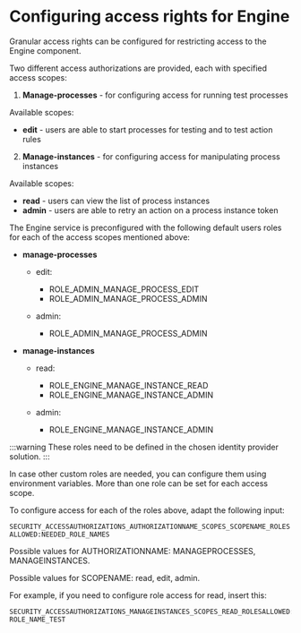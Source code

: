 # Configuring access rights for Engine

Granular access rights can be configured for restricting access to the Engine component.

Two different access authorizations are provided, each with specified access scopes:

1. **Manage-processes** - for configuring access for running test processes

Available scopes:

* **edit** - users are able to start processes for testing and to test action rules

2. **Manage-instances** - for configuring access for manipulating process instances

Available scopes:

* **read** - users can view the list of process instances
* **admin** - users are able to retry an action on a process instance token

The Engine service is preconfigured with the following default users roles for each of the access scopes mentioned above:

* **manage-processes**
  * edit:
    * ROLE_ADMIN_MANAGE_PROCESS_EDIT
    * ROLE_ADMIN_MANAGE_PROCESS_ADMIN
  
  * admin:
    * ROLE_ADMIN_MANAGE_PROCESS_ADMIN

* **manage-instances**
  * read:
    * ROLE_ENGINE_MANAGE_INSTANCE_READ
    * ROLE_ENGINE_MANAGE_INSTANCE_ADMIN
  
  * admin:
    * ROLE_ENGINE_MANAGE_INSTANCE_ADMIN

:::warning
These roles need to be defined in the chosen identity provider solution.
:::

In case other custom roles are needed, you can configure them using environment variables. More than one role can be set for each access scope.

To configure access for each of the roles above, adapt the following input:

`SECURITY_ACCESSAUTHORIZATIONS_AUTHORIZATIONNAME_SCOPES_SCOPENAME_ROLESALLOWED:NEEDED_ROLE_NAMES`

Possible values for AUTHORIZATIONNAME: MANAGEPROCESSES, MANAGEINSTANCES.

Possible values for SCOPENAME: read, edit, admin.

For example, if you need to configure role access for read, insert this:

```
SECURITY_ACCESSAUTHORIZATIONS_MANAGEINSTANCES_SCOPES_READ_ROLESALLOWED: ROLE_NAME_TEST
```
